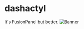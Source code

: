 # dashactyl
It's FusionPanel but better.
![Banner](https://i.ibb.co/4ZPt67K/20201021-233258-0000.png)
